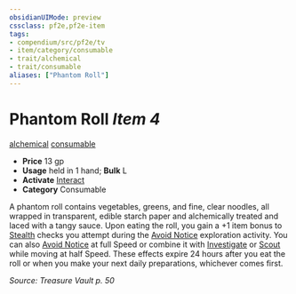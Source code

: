 ```yaml
---
obsidianUIMode: preview
cssclass: pf2e,pf2e-item
tags:
- compendium/src/pf2e/tv
- item/category/consumable
- trait/alchemical
- trait/consumable
aliases: ["Phantom Roll"]
---
```

# Phantom Roll *Item 4*  
[alchemical](rules/traits/alchemical.md "Alchemical Item Trait")  [consumable](rules/traits/consumable.md "Consumable Item Trait")  

- **Price** 13 gp
- **Usage** held in 1 hand; **Bulk** L
- **Activate** [Interact](rules/actions/interact.md)
- **Category** Consumable

A phantom roll contains vegetables, greens, and fine, clear noodles, all wrapped in transparent, edible starch paper and alchemically treated and laced with a tangy sauce. Upon eating the roll, you gain a +1 item bonus to [Stealth](compendium/skills.md#Stealth) checks you attempt during the [Avoid Notice](rules/actions/avoid-notice.md) exploration activity. You can also [Avoid Notice](rules/actions/avoid-notice.md) at full Speed or combine it with [Investigate](rules/actions/investigate.md) or [Scout](rules/actions/scout.md) while moving at half Speed. These effects expire 24 hours after you eat the roll or when you make your next daily preparations, whichever comes first.

*Source: Treasure Vault p. 50*